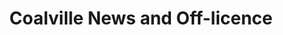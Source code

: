 ---
title: "Coalville News and Off-licence"
url: /coalville/coalville-news-and-off-licence/
shop: newsagent
---